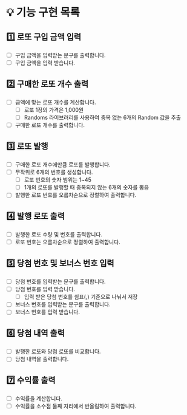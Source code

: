 # 💡 기능 구현 목록

## 1️⃣ 로또 구입 금액 입력

- [ ] 구입 금액을 입력받는 문구를 출력합니다.
- [ ] 구입 금액을 입력 받습니다.

## 2️⃣ 구매한 로또 개수 출력

- [ ] 금액에 맞는 로또 개수를 계산합니다.
    - [ ] 로또 1장의 가격은 1,000원
    - [ ] Randoms 라이브러리를 사용하여 중복 없는 6개의 Random 값을 추출
- [ ] 구매한 로또 개수를 출력합니다.

## 3️⃣ 로또 발행

- [ ] 구매한 로또 개수에만큼 로또를 발행합니다.
- [ ] 무작위로 6개의 번호를 생성합니다.
    - [ ] 로또 번호의 숫자 범위는 1~45
    - [ ] 1개의 로또를 발행할 때 중복되지 않는 6개의 숫자를 뽑음
- [ ] 발행한 로또 번호를 오름차순으로 정렬하여 출력합니다.

## 4️⃣ 발행 로또 출력

- [ ] 발행한 로또 수량 및 번호를 출력합니다.
- [ ] 로또 번호는 오름차순으로 정렬하여 출력합니다.

## 5️⃣ 당첨 번호 및 보너스 번호 입력

- [ ] 당첨 번호를 입력받는 문구를 출력합니다.
- [ ] 당첨 번호를 입력 받습니다.
    - [ ] 입력 받은 당첨 번호를 쉼표(,) 기준으로 나눠서 저장
- [ ] 보너스 번호를 입력받는 문구를 출력합니다.
- [ ] 보너스 번호를 입력 받습니다.

## 6️⃣ 당첨 내역 출력

- [ ] 발행한 로또와 당첨 로또를 비교합니다.
- [ ] 당첨 내역을 출력합니다.

## 7️⃣ 수익률 출력

- [ ] 수익률을 계산합니다.
- [ ] 수익률을 소수점 둘째 자리에서 반올림하여 출력합니다.